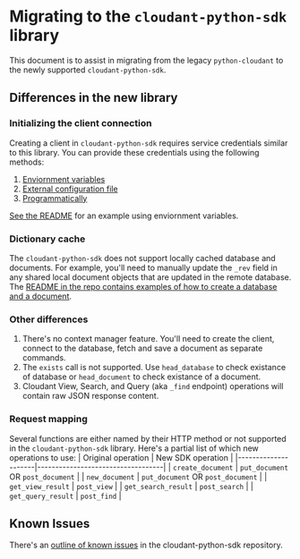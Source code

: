 # Migrating to the `cloudant-python-sdk` library 
This document is to assist in migrating from the legacy `python-cloudant` to the newly supported `cloudant-python-sdk`.

## Differences in the new library

### Initializing the client connection
Creating a client in `cloudant-python-sdk` requires service credentials similar to this library.  You can provide these credentials
using the following methods:
1. [Enviornment variables](https://github.com/IBM/cloudant-python-sdk#authenticate-with-environment-variables)
2. [External configuration file](https://github.com/IBM/cloudant-python-sdk#authenticate-with-external-configuration)
3. [Programmatically](https://github.com/IBM/cloudant-python-sdk#authenticate-programmatically)

[See the README](https://github.com/IBM/cloudant-python-sdk#1-retrieve-information-from-an-existing-database) for an example using enviornment variables.

### Dictionary cache
The `cloudant-python-sdk` does not support locally cached database and documents.  For example, you'll need to manually update
the `_rev` field in any shared local document objects that are updated in the remote database. The [README in the repo contains examples of how to create a database and a document](https://github.com/IBM/cloudant-python-sdk#2-create-your-own-database-and-add-a-document).

### Other differences
1. There's no context manager feature.  You'll need to create the client, connect to the database, fetch and save
a document as separate commands.
1. The `exists` call is not supported.  Use `head_database` to check existance of database or `head_document` to check existance of a document.
1. Cloudant View, Search, and Query (aka `_find` endpoint) operations will contain raw JSON response content.  

### Request mapping
Several functions are either named by their HTTP method or not supported in the `cloudant-python-sdk` library.  Here's a partial list of which new operations to use:
| Original operation  | New SDK operation                 |
|---------------------|-----------------------------------|
| `create_document`   | `put_document` OR `post_document` |
| `new_document`      | `put_document` OR `post_document` |
| `get_view_result`   | `post_view`                       |
| `get_search_result` | `post_search`                     |
| `get_query_result`  | `post_find`                       |


## Known Issues
There's an [outline of known issues](https://github.com/IBM/cloudant-python-sdk/blob/master/KNOWN_ISSUES.md) in the cloudant-python-sdk repository.